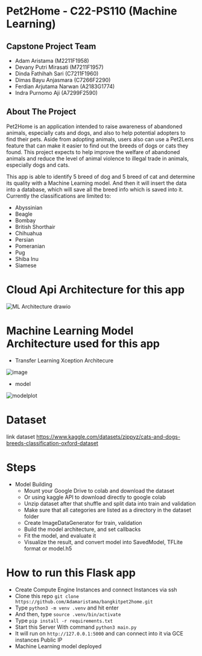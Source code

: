 # Pet2Home - C22-PS110 (Machine Learning)
## Capstone Project Team
- Adam Aristama (M2211F1958) 
- Devany Putri Mirasati (M7211F1957) 
- Dinda Fathihah Sari (C7211F1960) 
- Dimas Bayu Anjasmara (C7266F2290)
- Ferdian Arjutama Narwan (A2183G1774) 
- Indra Purnomo Aji (A7299F2590) 

## About The Project

Pet2Home is an application intended to raise awareness of abandoned animals, especially cats and dogs, and also to help potential adopters to find their pets. Aside from adopting animals, users also can use a Pet2Lens feature that can make it easier to find out the breeds of dogs or cats they found. This project expects to help improve the welfare of abandoned animals and reduce the level of animal violence to illegal trade in animals, especially dogs and cats.


This app is able to identify 5 breed of dog and 5 breed of cat and determine its quality with a Machine Learning model. And then it will insert the data into a database, which will save all the breed info which is saved into it. Currently the classifications are limited to:

- Abyssinian
- Beagle
- Bombay
- British Shorthair
- Chihuahua
- Persian
- Pomeranian
- Pug
- Shiba Inu
- Siamese

# Cloud Api Architecture for this app
![ML Architecture drawio](https://user-images.githubusercontent.com/22671679/173228471-882fb376-6d03-4375-bae4-64739c70f2c2.png)

# Machine Learning Model Architecture used for this app

- Transfer Learning Xception Architecure

![image](https://user-images.githubusercontent.com/53483448/173228123-68ef06e1-39d0-4202-b151-d55991800be2.png)

- model 

![modelplot](https://user-images.githubusercontent.com/53483448/173228156-761de12c-2d64-4f11-b731-b9ce514407f0.png)


# Dataset
link dataset https://www.kaggle.com/datasets/zippyz/cats-and-dogs-breeds-classification-oxford-dataset


# Steps 
- Model Building
  - Mount your Google Drive to colab and download the dataset
  - Or using kaggle API to download directly to google colab
  - Unzip dataset after that shuffle and split data into train and validation
  - Make sure that all categories are listed as a directory in the dataset folder
  - Create ImageDataGenerator for train, validation 
  - Build the model architecture, and set callbacks
  - Fit the model, and evaluate it
  - Visualize the result, and convert model into SavedModel, TFLite format or model.h5



# How to run this Flask app
- Create Compute Engine Instances and connect Instances via ssh
- Clone this repo `git clone https://github.com/Adamaristama/bangkitpet2home.git`
- Type `python3 -m venv .venv` and hit enter
- And then, type `source .venv/bin/activate`
- Type `pip install -r requirements.txt`
- Start this Server With command `python3 main.py`
- It will run on `http://127.0.0.1:5000` and can connect into it via GCE instances Public IP
- Machine Learning model deployed


